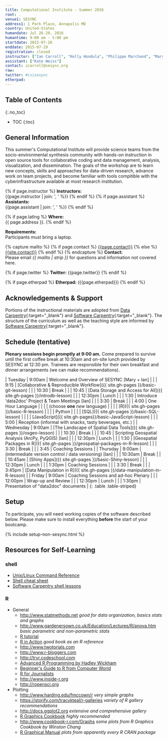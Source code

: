 ```yaml
---
title: Computational Institute - Summer 2016
root: .
venue1: SESYNC
address1: 1 Park Place, Annapolis MD
country: United-States
humandate: Jul 26-29, 2016
humantime: 9:00 am - 5:00 pm
startdate: 2015-07-26
enddate: 2015-07-29
registration: closed
instructor: ["Ian Carroll", "Kelly Hondula", "Philippe Marchand", "Mary Shelley"]
assistant: ["Kate Weiss"]
contact: icarroll@sesync.org
raw:
twitter: #csisesync
etherpad:
---
```


[//]: # " Edit the values in the parameter block above to be appropriate for your bootcamp. "
[//]: # " Please use three-letter month names for the 'humandate' field. "

## Table of Contents
{:.no_toc}

* TOC
{:toc}

## General Information

This summer's Computational Institute will provide science teams from the socio-environmental synthesis community with hands-on instruction in open source tools for collaborative coding and data management, analysis, visualization, and dissemination.
The goals of the workshop are to learn new concepts, skills and approaches for data-driven research, advance work on team projects, and become familiar with tools compitible with the cyberinfrastructure available at most research institution.

[//]: # " This block displays the instructors' names if they are available. "

{% if page.instructor %}
  **Instructors:**  
  {{page.instructor | join: ', ' %}}
{% endif %}
{% if page.assistant %}
  **Assistants:**  
  {{page.assistant | join: ', ' %}}
{% endif %}

[//]: # " Modify this block to reflect the target audience for your bootcamp. "
[//]: # " In particular, if it is only open to people from a particular institution, "
[//]: # " or if specialized prerequisite knowledge is required, please mention that. "

[//]: # " This block displays the address and links to a map showing directions. "
{% if page.latlng %}
  **Where:**  
  {{ page.address }}.
{% endif %}

[//]: # " Modify the block below if there are any special requirements. "

**Requirements:**  
Participants must bring a laptop.

[//]: # " This block automatically inserts a contact email address if one has been specified for the page. "
[//]: # " If one hasn't, this block inserts the generic contact address for Software Carpentry. "

{% capture mailto %}
  {% if page.contact %}
    <a href='mailto:{{page.contact}}'>{{page.contact}}</a>
  {% else %}
    <a href='mailto:{{site.contact}}'>{{site.contact}}</a>
  {% endif %}
{% endcapture %}
**Contact:**  
Please email *{{ mailto | strip }}* for questions and information not covered here.

{% if page.twitter %}
  **Twitter:** {{page.twitter}}
{% endif %}

{% if page.etherpad %}
  **Etherpad:** ({{page.etherpad}})
{% endif %}

## Acknowledgements & Support
Portions of the instructional materials are adopted from [Data Carpentry](http://www.datacarpentry.org){:target="_blank"} and [Software Carpentry](http://software-carpentry.org){:target="_blank"}.
The structure of the curriculum as well as the teaching style are informed by [Software Carpentry](http://software-carpentry.org){:target="_blank"}.

[//]: # " Edit this block to show the syllabus and schedule for your bootcamp. "

## Schedule (tentative)

**Plenary sessions begin promptly at 9:00 am.** Come prepared to survive until the first coffee break at 10:30am and on-site lunch provided by SESYNC at 12:30 pm. Trainees are responsible for their own breakfast and dinner arrangements (we can make recommendations).

[//]: # " Bracketed [name] is the presenter, who is not necessarilly responsible for preparing material "

| Tuesday   | 9:00am  | Welcome and Overview of SESYNC [Mary + Ian]                                     |
|           | 9:15    | [Collaborative & Reproducible Workflow]({{ site.gh-pages }}/basic-git-lesson)   |
|           | 10:30   | Break                                                                           |
|           | 10:45   | [Data Storage and Access for All]({{ site.gh-pages }}/introdb-lesson)           |
|           | 12:30pm | Lunch                                                                           |
|           | 1:30    | Introduce 'data2doc' Project & Team Meetings [Ian]                              |
|           | 3:30    | Break                                                                           |
|           | 4:00    | One Hour Language                                                               |
|           |         | (choose **one** *new* language)                                                 |
|           |         | [R]({{ site.gh-pages }}/basic-R-lesson)                                         |
|           |         | Python                                                                          |
|           |         | [SQL]({{ site.gh-pages }}/basic-SQL-lesson)                                     |
|           |         | [JavaScript]({{ site.gh-pages}}/basic-JavaScript-lesson)                        |
|           | 5:00    | Reception (informal with snacks, tasty beverages, etc.)                         |
| Wednesday | 9:00am  | [The Landscape of Spatial Data Tools]({{ site.gh-pages }}/osgeo-lesson)         |
|           | 10:30   | Break                                                                           |
|           | 10:45   | Scripting Geospatial Analysis (ArcPy, PyQGIS) [Ian]                             |
|           | 12:30pm | Lunch                                                                           |
|           | 1:30    | [Geospatial Packages in R]({{ site.gh-pages }}/geospatial-packages-in-R-lesson) |
|           | 3:30    | Break                                                                           |
|           | 3:45    | Coaching Sessions                                                               |
| Thursday  | 9:00am  | (intermediate version control / data versioning) [Ian]                          |
|           | 10:30am | Break                                                                           |
|           | 10:45am | [Shiny Apps]({{ site.gh-pages }}/basic-Shiny-lesson)                            |
|           | 12:30pm | Lunch                                                                           |
|           | 1:30pm  | Coaching Sessions                                                               |
|           | 3:30    | Break                                                                           |
|           | 3:45pm  | [Data Manipulation in R]({{ site.gh-pages }}/data-manipulation-in-R-lesson)     |
| Friday    | 9:00am  | Coaching Sessions and ad-hoc Plenary                                            |
|           | 12:00pm | Wrap-up and Review                                                              |
|           | 12:30pm | Lunch                                                                           |
|           | 1:30pm  | Presentation of "data2doc" documents                                            |
{: .table .table-striped}

[//]: # " Edit the setup instructions in _includes/setup.html to reflect your bootcamp. "
[//]: # " (In particular, most bootcamps teach either Python or R, not both.) "

## Setup

To participate, you will need working copies of the software described below.
Please make sure to install everything **before** the start of your bootcamp.

{% include setup-non-sesync.html %}

## Resources for Self-Learning

### shell

+ [Unix/Linux Command Reference](http://fosswire.com/post/2007/08/unixlinux-command-cheat-sheet/)
+ [Shell cheat sheet](https://github.com/swcarpentry/boot-camps/blob/master/shell/shell_cheatsheet.md)
+ [Software Carpentry shell lessons](http://software-carpentry.org/v4/shell/index.html)

### R

+ General
    + <http://www.statmethods.net> *good for data organization, basics stats and graphs*
	+ <http://www.gardenersown.co.uk/Education/Lectures/R/anova.htm> *basic parametric and non-parametric stats*
	+ [R tutorial](http://www.cyclismo.org/tutorial/R/index.html)
    + [R in Action](http://www.amazon.com/R-Action-Robert-Kabacoff/dp/1935182390) *good book as an R reference*
	+ <http://www.twotorials.com>
	+ <http://www.r-bloggers.com>
	+ <http://tryr.codeschool.com>
	+ [Advanced R Programming by Hadley Wickham](http://adv-r.had.co.nz)
	+ [Beginner's Guide to R from Computer World](http://www.computerworld.com/s/article/9239625/Beginner_s_guide_to_R_Introduction)
	+ [R for Journalists](http://www.scoop.it/t/r-for-journalistS)
	+ <http://www.inside-r.org> 
	+ <http://ropensci.org>
+ Plotting
    + <http://www.harding.edu/fmccown/r> *very simple graphs*
	+ <https://storify.com/tracykteal/r-galleries> *variety of R gallery recommendations*
	+ <http://docs.ggplot2.org> *extensive and comprehensive gallery*
	+ [R Graphics Cookbook](http://www.amazon.com/R-Graphics-Cookbook-Winston-Chang-ebook/dp/B00AJ5X7W4) *highly recommended*
    + <http://www.cookbook-r.com/Graphs> *some plots from R Graphics Cookbook by Winston Chang*
	+ [R Graphical Manual](http://rgm3.lab.nig.ac.jp/RGM/R_image_list?page=665&init=true) *plots from apparently every R CRAN package*

